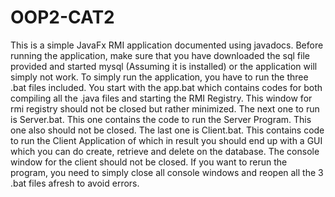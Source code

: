 # OOP2-CAT2
 This is a simple JavaFx RMI application documented using javadocs. Before running the application, make sure that you have downloaded the sql file provided and started mysql (Assuming it is installed) or the application will simply not work. To simply run the application, you  have to run the three .bat files included. You start with the app.bat which contains codes for both compiling all the .java files and starting the RMI Registry. This window for rmi registry should not be closed but rather minimized. The next one to run is Server.bat. This one contains the code to run the Server Program. This one also should not be closed. The last one is Client.bat. This contains code to run the Client Application of which in result you should end up with a GUI which you can do create, retrieve and delete on the database. The console window for the client should not be closed. If you want to rerun the program, you need to simply close all console windows and reopen all the 3 .bat files afresh to avoid errors.